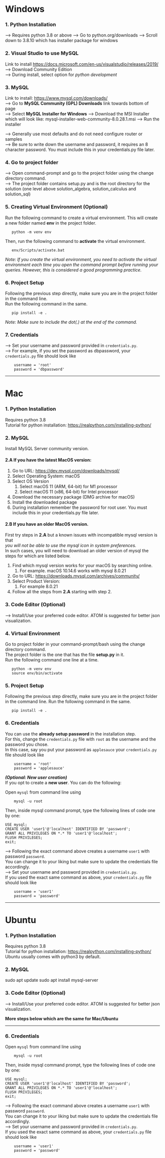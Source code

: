 # Windows

### 1. Python Installation
--> Requires python 3.8 or above
--> Go to python.org/downloads 
--> Scroll down to 3.8.10 which has installer package for windows

### 2. Visual Studio to use MySQL
Link to install https://docs.microsoft.com/en-us/visualstudio/releases/2019/   
--> Download Community Edition  
--> During install, select option for *python development*

### 3. MySQL
Link to install: https://www.mysql.com/downloads/  
--> Go to **MySQL Community (GPL) Downloads** link towards bottom of page  
--> Select **MySQL Installer for Windows**
--> Download the MSI Installer which will look like: mysql-installer-web-community-8.0.28.1.msi
--> Run the installer

--> Generally use most defaults and do not need configure router or samples  
--> Be sure to write down the username and password, it requires an 8 character password. You must include this in your credentials.py file later.

### 4. Go to project folder
--> Open command-prompt and go to the project folder using the change directory command.  
--> The project folder contains setup.py and is the root directory for the solution (one level above solution_algebra, solution_calculus and solution_sql)  

### 5. Creating Virtual Environment (Optional)
Run the following command to create a virtual environment. 
This will create a new folder named **env**  in the project folder.  
```
   python -m venv env
```
Then, run the following command to **activate** the virtual environment.  
```
   env/Scripts/activate.bat
``` 
*Note: If you create the virtual environment, you need to activate the virtual environment each time you open the command prompt before running your queries. 
However, this is considered a good programming practice.*

### 6. Project Setup
Following the previous step directly, make sure you are in the project folder in the command line.  
Run the following command in the same.
```
   pip install -e .
```
*Note: Make sure to include the dot(.) at the end of the command.*

### 7. Credentials
--> Set your username and password provided in `credentials.py`.  
--> For example, if you set the password as dbpassword, your `credentials.py` file should look like 
```
    username = 'root'
    password = 'dbpassword'
```
--------------------------------------------------------------------------------------------

# Mac

### 1. Python Installation
Requires python 3.8  
Tutorial for python installation:
https://realpython.com/installing-python/ 

### 2. MySQL
Install MySQL Server community version. 

#### 2.A If you have the **latest** MacOS version:
1. Go to URL: https://dev.mysql.com/downloads/mysql/  
2. Select Operating System: macOS
3. Select OS Version
   1. Select macOS 11 (ARM, 64-bit) for M1 processor
   2. Select macOS 11 (x86, 64-bit) for Intel processor
4. Download the necessary package (DMG archive for macOS)
5. Install the downloaded package
6. During installation remember the password for root user. You must include this in your credentials.py file later.

#### 2.B If you have an **older** MacOS version.  
First try steps in **2.A** but a known issues with incompatible mysql version is that  
*you will not be able to use the mysql icon in system preferences.*    
In such cases, you will need to download an older version of mysql the steps for which are listed below.

1. Find which mysql version works for your macOS by searching online.
   1. For example. macOS 10.14.6 works with mysql 8.0.21
2. Go to URL: https://downloads.mysql.com/archives/community/
3. Select Product Version:
   1. For example 8.0.21 
4. Follow all the steps from **2.A** starting with step 2. 



### 3. Code Editor (Optional)
--> Install/Use your preferred code editor. ATOM is suggested for better json visualization.

### 4. Virtual Environment
Go to project folder in your command-prompt/bash using the change directory command.  
The project folder is the one that has the file **setup.py** in it.  
Run the following command one line at a time.
```
   python -m venv env
   source env/bin/activate
```

### 5. Project Setup
Following the previous step directly, make sure you are in the project folder in the command line.
Run the following command in the same.
```
   pip install -e .
```

### 6. Credentials
You can use the **already setup password** in the installation step.  
For this, change the `credentials.py` file 
with `root` as the username and the password you chose.  
In this case, say you put your password as `applesauce` your `credentials.py` file should look like 
```
    username = 'root'
    password = 'applesauce'
```

***(Optional: New user creation)***  
If you opt to create a **new user**. You can do the following:

Open `mysql` from command line using
```
    mysql -u root
```
Then, inside mysql command prompt, type the following lines of code one by one: 
```
USE mysql;  
CREATE USER 'user1'@'localhost' IDENTIFIED BY 'password';  
GRANT ALL PRIVILEGES ON *.* TO 'user1'@'localhost';  
FLUSH PRIVILEGES;
exit;
```
--> Following the exact command above creates a username `user1` with password `password`.   
You can change it to your liking but make sure to update the credentials file accordingly.  
--> Set your username and password provided in `credentials.py`.  
If you used the exact same command as above, your `credentials.py` file should look like 
```
    username = 'user1'
    password = 'password'
```
--------------------------------------------------------------------------------------------
# Ubuntu

### 1. Python Installation
Requires python 3.8  
Tutorial for python installation: https://realpython.com/installing-python/  
Ubuntu usually comes with python3 by default.

### 2. MySQL
sudo apt update
sudo apt install mysql-server

### 3. Code Editor (Optional)
--> Install/Use your preferred code editor. ATOM is suggested for better json visualization.

**More steps below which are the same for Mac/Ubuntu**

--------------------------------------------------------------------------------------------

### 6. Credentials
Open `mysql` from command line using
```
    mysql -u root
```
Then, inside mysql command prompt, type the following lines of code one by one: 
```
USE mysql;  
CREATE USER 'user1'@'localhost' IDENTIFIED BY 'password';  
GRANT ALL PRIVILEGES ON *.* TO 'user1'@'localhost';  
FLUSH PRIVILEGES;
exit;
```
--> Following the exact command above creates a username `user1` with password `password`.   
You can change it to your liking but make sure to update the credentials file accordingly.  
--> Set your username and password provided in `credentials.py`.  
If you used the exact same command as above, your `credentials.py` file should look like 
```
    username = 'user1'
    password = 'password'
```

